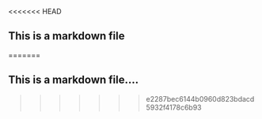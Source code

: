 <<<<<<< HEAD
## This is a markdown file
=======
## This is a markdown file....
>>>>>>> e2287bec6144b0960d823bdacd5932f4178c6b93
